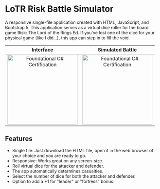 # LoTR Risk Battle Simulator

A responsive single-file application created with HTML, JavaScript, and Bootstrap 5. This application serves as a virtual dice roller for the board game Risk: The Lord of the Rings Ed. If you've lost one of the dice for your physical game (like I did...), this app can step in to fill the void.

| Interface | Simulated Battle |
|:-------------------------:|:-------------------------:|
| <a target="_blank" rel="noreferrer"> <img src="https://github.com/G-C-Code/lotr-risk-battle-simulator/Screenshots/Screenshot0" alt="Foundational C# Certification" width="230" height="230"/> </a> | <a target="_blank" rel="noreferrer"> <img src="https://github.com/G-C-Code/lotr-risk-battle-simulator/Screenshots/Screenshot1" alt="Foundational C# Certification" width="230" height="230"/> </a> |

## Features
- Single file: Just download the HTML file, open it in the web browser of your choice and you are ready to go.
- Responsive: Works great on any screen-size.
- Roll virtual dice for the attacker and defender.
- The app automatically determines casualties.
- Select the number of dice for both the attacker and defender.
- Option to add a +1 for "leader" or "fortress" bonus.
